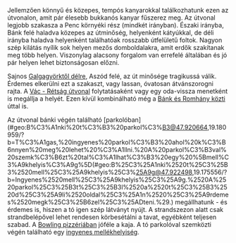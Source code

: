 Jellemzően könnyű és közepes, tempós kanyarokkal találkozhatunk ezen az útvonalon, amit pár élesebb bukkanós kanyar fűszerez meg. Az útvonal legjobb szakasza a Penc környéki rész (mindkét irányban). Északi irányba, Bánk felé haladva közepes az útminőség, helyenként kátyúkkal, de déli irányba haladva helyenként találhatóak rosszabb útfelületű foltok. Nagyon szép kilátás nyílik sok helyen mezős domboldalakra, amit erdők szakítanak meg több helyen. Viszonylag alacsony forgalom van errefelé általában és jó pár helyen lehet biztonságosan előzni.

Sajnos [Galgagyörktől délre](#geo:Rossz%20%C3%BAtmin%C5%91s%C3%A9g!@47.738085,19.376345/?b=Innent%C5%91l%20d%C3%A9lre%20sajnos%20nagyon%20rossz%20az%20%C3%BAt%20min%C5%91s%C3%A9ge.), Aszód felé, az út minősége tragikussá válik. Érdemes elkerülni ezt a szakaszt, vagy lassan, óvatosan átvánszorogni rajta. A [Vác - Rétság útvonal](#VacRetsag) folytatásaként vagy egy oda-vissza menetként is megállja a helyét. Ezen kívül kombinálható még a [Bánk és Romhány közti](#BankRomhany) úttal is.

Az útvonal bánki végén található [parkolóban](#geo:B%C3%A1nki%20t%C3%B3%20parkol%C3%B3@47.920664,19.180959/?b=T%C3%A1gas,%20ingyenes%20parkol%C3%B3%20ahol%20k%C3%B6nnyen%20meg%20lehet%20%C3%A1llni.%20A%20parkol%C3%B3val%20szemk%C3%B6zt%20tal%C3%A1lhat%C3%B3%20egy%20%5Bmell%C3%A9khelyis%C3%A9g%5D(#geo:B%25C3%25A1nki%2520t%25C3%25B3%2520mell%25C3%25A9khelyis%25C3%25A9g@47.922498,19.175556/?b=Ingyenes%2520mell%25C3%25A9khelyis%25C3%25A9g.%2520A%2520parkol%25C3%25B3t%25C3%25B3l%2520a%2520t%25C3%25B3%2520d%25C3%25A9li%2520oldal%25C3%25A1n%2520%25C3%25A9rdemes%2520megk%25C3%25B6zel%25C3%25ADteni.%29.) megállhatunk - és érdemes is, hiszen a tó igen szép látványt nyújt. A strandszezon alatt csak strandbelépővel lehet rendesen körbesétálni a tavat, egyébként teljesen szabad. A [Bowling pizzériában](#geo:Bowling%20pizz%C3%A9ria@47.923411,19.177511/?b=Ebben%20az%20%C3%A9tteremben%20bekaphatunk%20p%C3%A1r%20j%C3%B3%20falatot,%20korrekt%20%C3%A1ron.%20A%20strandszezon%20ideje%20alatt%20-%20amennyiben%20nem%20akarunk%20bel%C3%A9pni%20a%20strand%20ter%C3%BClet%C3%A9re%20-%20a%20Pet%C5%91fi%20%C3%BAt%20ir%C3%A1ny%C3%A1b%C3%B3l%20is%20megk%C3%B6zel%C3%ADthetj%C3%BCk.%0A%0AAz%20%C3%A9tterem%20weblapja%20itt%20tal%C3%A1lhat%C3%B3:%20%3Chttps://bowlingbank.hu%3E) jóféle a kaja. A tó parkolóval szemközti végén található egy [ingyenes mellékhelyiség](#geo:B%C3%A1nki%20t%C3%B3%20mell%C3%A9khelyis%C3%A9g@47.922498,19.175556/?b=Ingyenes%20mell%C3%A9khelyis%C3%A9g.%20A%20parkol%C3%B3t%C3%B3l%20a%20t%C3%B3%20d%C3%A9li%20oldal%C3%A1n%20%C3%A9rdemes%20megk%C3%B6zel%C3%ADteni.).
